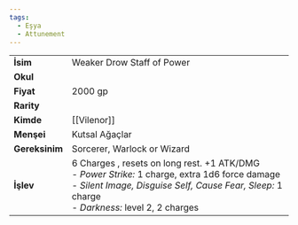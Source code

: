 ```yaml
---
tags:
  - Eşya
  - Attunement
---  
```

  
  
  
|  |  |  
|---|---|  
| **İsim** | Weaker Drow Staff of Power|  
| **Okul** | |  
| **Fiyat** | 2000 gp|  
| **Rarity** | |  
| **Kimde** | [[Vilenor]]|  
| **Menşei** | Kutsal Ağaçlar|  
| **Gereksinim** | Sorcerer, Warlock or Wizard|  
| **İşlev** | 6 Charges , resets on long rest. +1 ATK/DMG<br>- *Power Strike:* 1 charge, extra 1d6 force damage<br>- *Silent Image, Disguise Self, Cause Fear, Sleep:* 1 charge<br>- *Darkness:* level 2, 2 charges|  
  
  
